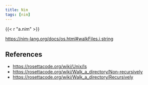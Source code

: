 ```yaml
---
title: Nim
tags: [nim]
---
```


{{< r "a.nim" >}}

<https://nim-lang.org/docs/os.html#walkFiles.i,string>

## References

- <https://rosettacode.org/wiki/Unix/ls>
- <https://rosettacode.org/wiki/Walk_a_directory/Non-recursively>
- <https://rosettacode.org/wiki/Walk_a_directory/Recursively>
